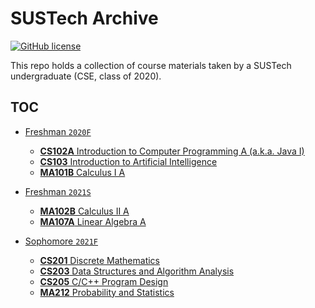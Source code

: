 # SUSTech Archive

[![GitHub license](https://img.shields.io/github/license/HeZean/SUSTech-Archive)](https://github.com/HeZean/SUSTech-Archive/blob/master/LICENSE)

This repo holds a collection of course materials taken by a SUSTech undergraduate (CSE, class of 2020).

## TOC

- [Freshman `2020F`](./2020F)
  - [**CS102A** Introduction to Computer Programming A (a.k.a. Java I)](./2020F/CS102A)
  - [**CS103** Introduction to Artificial Intelligence](./2020F/CS103)
  - [**MA101B** Calculus I A](./2020F/MA101B)
- [Freshman `2021S`](./2021S)
  - [**MA102B** Calculus II A](./2021S/MA102B)
  - [**MA107A** Linear Algebra A](./2021S/MA107A)
- [Sophomore `2021F`](./2021F)

  - [**CS201** Discrete Mathematics](./2021F/CS201)
  - [**CS203** Data Structures and Algorithm Analysis](./2021F/CS203)
  - [**CS205** C/C++ Program Design](./2021F/CS205)
  - [**MA212** Probability and Statistics](./2021F/MA212)